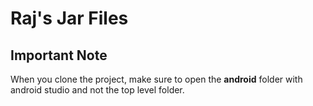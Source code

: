# Raj's Jar Files

## Important Note
When you clone the project, make sure to open the **android** folder with android studio and not the top level folder.
